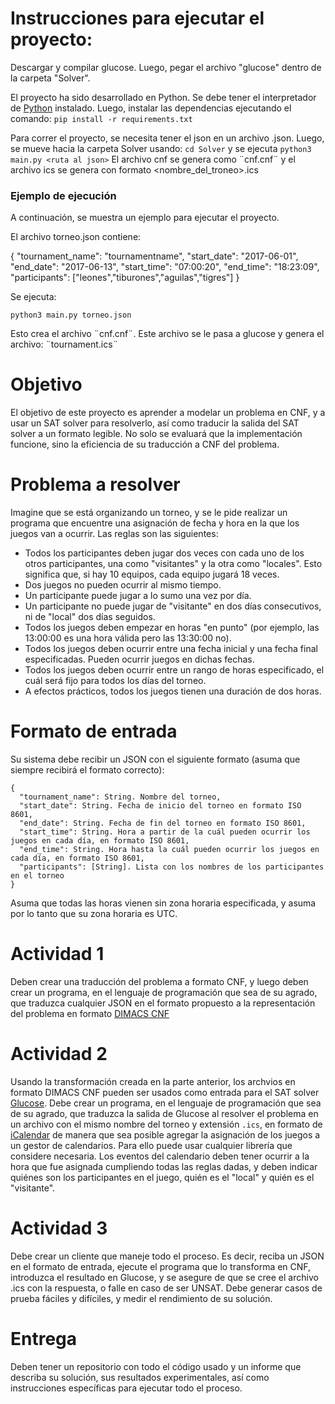 # Instrucciones para ejecutar  el proyecto:
Descargar y compilar glucose. Luego, pegar el archivo "glucose" dentro de la carpeta "Solver".

El proyecto ha sido desarrollado en Python. Se debe tener el interpretador de [Python](https://www.python.org/downloads/) instalado. Luego, instalar las dependencias ejecutando el comando: 
`pip install -r requirements.txt `

Para correr el proyecto, se necesita tener el json en un archivo .json. Luego, se mueve hacia la carpeta Solver usando:
`cd Solver`
y se ejecuta
`python3 main.py <ruta al json>`
El archivo cnf se genera como ¨cnf.cnf¨ y el archivo ics se genera con formato <nombre_del_troneo>.ics

### Ejemplo de ejecución
A continuación, se muestra un ejemplo para ejecutar el proyecto.

El archivo torneo.json contiene:

{
  "tournament_name": "tournamentname",
  "start_date": "2017-06-01",
  "end_date": "2017-06-13",
  "start_time": "07:00:20",
  "end_time": "18:23:09",
  "participants": ["leones","tiburones","aguilas","tigres"]
}


Se ejecuta:

`python3 main.py torneo.json`

Esto crea el archivo ¨cnf.cnf¨. Este archivo se le pasa a glucose y genera el archivo:
¨tournament.ics¨
# Objetivo

El objetivo de este proyecto es aprender a modelar un problema en CNF, y a usar un SAT solver para resolverlo, así como traducir la salida del SAT solver a un formato legible.
No solo se evaluará que la implementación funcione, sino la eficiencia de su traducción a CNF del problema.

# Problema a resolver

Imagine que se está organizando un torneo, y se le pide realizar un programa que encuentre una asignación de fecha y hora en la que los juegos van a ocurrir. Las reglas son las siguientes:

* Todos los participantes deben jugar dos veces con cada uno de los otros participantes, una como "visitantes" y la otra como "locales". Esto significa que, si hay 10 equipos, cada equipo jugará 18 veces.
* Dos juegos no pueden ocurrir al mismo tiempo.
* Un participante puede jugar a lo sumo una vez por día.
* Un participante no puede jugar de "visitante" en dos días consecutivos, ni de "local" dos días seguidos.
* Todos los juegos deben empezar en horas "en punto" (por ejemplo, las 13:00:00 es una hora válida pero las 13:30:00 no).
* Todos los juegos deben ocurrir entre una fecha inicial y una fecha final especificadas. Pueden ocurrir juegos en dichas fechas.
* Todos los juegos deben ocurrir entre un rango de horas especificado, el cuál será fijo para todos los días del torneo.
* A efectos prácticos, todos los juegos tienen una duración de dos horas.

# Formato de entrada

Su sistema debe recibir un JSON con el siguiente formato (asuma que siempre recibirá el formato correcto):

```
{
  "tournament_name": String. Nombre del torneo,
  "start_date": String. Fecha de inicio del torneo en formato ISO 8601,
  "end_date": String. Fecha de fin del torneo en formato ISO 8601,
  "start_time": String. Hora a partir de la cuál pueden ocurrir los juegos en cada día, en formato ISO 8601,
  "end_time": String. Hora hasta la cuál pueden ocurrir los juegos en cada día, en formato ISO 8601,
  "participants": [String]. Lista con los nombres de los participantes en el torneo
}
```

Asuma que todas las horas vienen sin zona horaria especificada, y asuma por lo tanto que su zona horaria es UTC.

# Actividad 1

Deben crear una traducción del problema a formato CNF, y luego deben crear un programa, en el lenguaje de programación que sea de su agrado, que traduzca cualquier JSON en el formato propuesto a la representación del problema en formato [DIMACS CNF](https://people.sc.fsu.edu/~jburkardt/data/cnf/cnf.html)

# Actividad 2

Usando la transformación creada en la parte anterior, los archvios en formato DIMACS CNF pueden ser usados como entrada para el SAT solver [Glucose](https://www.labri.fr/perso/lsimon/glucose/). Debe crear un programa, en el lenguaje de programación que sea de su agrado, que traduzca la salida de Glucose al resolver el problema en un archivo con el mismo nombre del torneo y extensión `.ics`, en formato de [iCalendar](https://en.wikipedia.org/wiki/ICalendar) de manera que sea posible agregar la asignación de los juegos a un gestor de calendarios. Para ello puede usar cualquier librería que considere necesaria. Los eventos del calendario deben tener ocurrir a la hora que fue asignada cumpliendo todas las reglas dadas, y deben indicar quiénes son los participantes en el juego, quién es el "local" y quién es el "visitante".

# Actividad 3

Debe crear un cliente que maneje todo el proceso. Es decir, reciba un JSON en el formato de entrada, ejecute el programa que lo transforma en CNF, introduzca el resultado  en Glucose, y se asegure de que se cree el archivo .ics con la respuesta, o falle en caso de ser UNSAT. Debe generar casos de prueba fáciles y difíciles, y medir el rendimiento de su solución.

# Entrega

Deben tener un repositorio con todo el código usado y un informe que describa su solución, sus resultados experimentales, así como instrucciones específicas para ejecutar todo el proceso.
